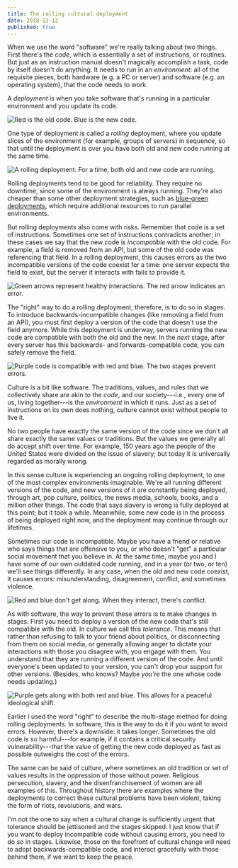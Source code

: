 ```yaml
---
title: The rolling cultural deployment
date: 2018-12-12
published: true
---
```


When we use the word "software" we're really talking about two things. First
there's the _code_, which is essentially a set of instructions, or routines.
But just as an instruction manual doesn't magically accomplish a task, code by
itself doesn't do anything. It needs to run in an _environment_: all of the
requisite pieces, both hardware (e.g. a PC or server) and software (e.g. an
operating system), that the code needs to work.

A _deployment_ is when you take software that's running in a particular
environment and you update its code.

![Red is the old code. Blue is the new code.](/images/deployment.png)

One type of deployment is called a _rolling_ deployment, where you update
slices of the environment (for example, groups of servers) in sequence, so that
until the deployment is over you have both old and new code running at the same
time.

![A rolling deployment. For a time, both old and new code are running.](/images/rolling-deployment.png)

Rolling deployments tend to be good for reliability. They require no downtime,
since some of the environment is always running. They're also cheaper than
some other deployment strategies, such as [blue-green deployments][1], which
require additional resources to run parallel environments.

But rolling deployments also come with risks. Remember that code is a set of
instructions. Sometimes one set of instructions contradicts another; in these
cases we say that the new code is _incompatible_ with the old code. For
example, a field is removed from an API, but some of the old code was
referencing that field. In a rolling deployment, this causes errors as the two
incompatible versions of the code coexist for a time: one server expects the
field to exist, but the server it interacts with fails to provide it.

![Green arrows represent healthy interactions. The red arrow indicates an error.](/images/rolling-deployment-incompatible.png)

The "right" way to do a rolling deployment, therefore, is to do so in stages.
To introduce backwards-incompatible changes (like removing a field from an
API), you must first deploy a version of the code that doesn't use the field
anymore. While this deployment is underway, servers running the new code are
compatible with both the old and the new. In the _next_ stage, after every
server has this backwards- and forwards-compatible code, you can safely remove
the field.

![Purple code is compatible with red and blue. The two stages prevent errors.](/images/rolling-deployment-compatible.png)

Culture is a bit like software. The traditions, values, and rules that we
collectively share are akin to the _code_, and our society---i.e., every one of
us, living together---is the _environment_ in which it runs. Just as a set of
instructions on its own does nothing, culture cannot exist without people to
live it.

No two people have exactly the same version of the code since we don't all
share exactly the same values or traditions. But the values we generally all do
accept shift over time. For example, 150 years ago the people of the United
States were divided on the issue of slavery; but today it is universally
regarded as morally wrong.

In this sense culture is experiencing an ongoing rolling deployment, to one of
the most complex environments imaginable. We're all running different versions
of the code, and new versions of it are constantly being deployed, through art,
pop culture, politics, the news media, schools, books, and a million other
things. The code that says slavery is wrong is fully deployed at this point;
but it took a while. Meanwhile, some new code is in the process of being
deployed right now, and the deployment may continue through our lifetimes.

Sometimes our code is incompatible. Maybe you have a friend or relative who
says things that are offensive to you, or who doesn't "get" a particular social
movement that you believe in. At the same time, maybe you and I have some of
our own outdated code running, and in a year (or two, or ten) we'll see things
differently. In any case, when the old and new code coexist, it causes errors:
misunderstanding, disagreement, conflict, and sometimes violence.

![Red and blue don't get along. When they interact, there's conflict.](/images/rolling-cultural-deployment-incompatible.png)

As with software, the way to prevent these errors is to make changes in stages.
First you need to deploy a version of the new code that's still compatible with
the old. In culture we call this _tolerance_. This means that rather than
refusing to talk to your friend about politics, or disconnecting from them on
social media, or generally allowing anger to dictate your interactions with
those you disagree with, you engage with them. You understand that they are
running a different version of the code. And until everyone's been updated to
your version, you can't drop your support for other versions. (Besides, who
knows? Maybe _you're_ the one whose code needs updating.)

![Purple gets along with both red and blue. This allows for a peaceful ideological shift.](/images/rolling-cultural-deployment.png)

Earlier I used the word "right" to describe the multi-stage method for doing
rolling deployments. In software, this is the way to do it if you want to avoid
errors. However, there's a downside: it takes longer. Sometimes the old code is
so harmful---for example, if it contains a critical security
vulnerability---that the value of getting the new code deployed as fast as
possible outweighs the cost of the errors.

The same can be said of culture, where sometimes an old tradition or set of
values results in the oppression of those without power. Religious persecution,
slavery, and the disenfranchisement of women are all examples of this.
Throughout history there are examples where the deployments to correct these
cultural problems have been violent, taking the form of riots, revolutions, and
wars.

I'm not the one to say when a cultural change is sufficiently urgent that
tolerance should be jettisoned and the stages skipped. I just know that if you
want to deploy incompatible code without causing errors, you need to do so in
stages. Likewise, those on the forefront of cultural change will need to adopt
backwards-compatible code, and interact gracefully with those behind them, if
we want to keep the peace.

[1]: https://martinfowler.com/bliki/BlueGreenDeployment.html

